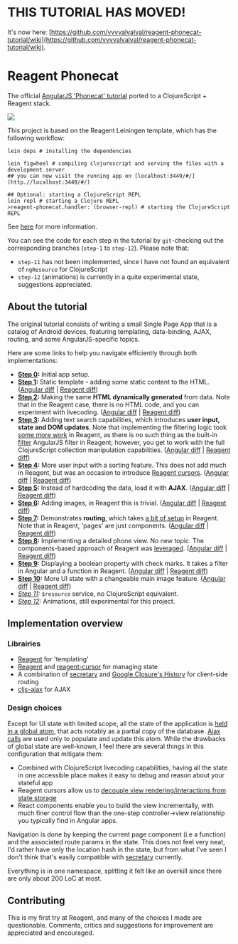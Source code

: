 # THIS TUTORIAL HAS MOVED!

It's now here: [https://github.com/vvvvalvalval/reagent-phonecat-tutorial/wiki](https://github.com/vvvvalvalval/reagent-phonecat-tutorial/wiki).

# Reagent Phonecat

The official [AngularJS 'Phonecat' tutorial](https://docs.angularjs.org/tutorial) ported to a ClojureScript + Reagent stack.

![](https://docs.angularjs.org/img/tutorial/catalog_screen.png)

This project is based on the Reagent Leiningen template, which has the following workflow:

```
lein deps # installing the dependencies

lein figwheel # compiling clojurescript and serving the files with a development server
## you can now visit the running app on [localhost:3449/#/](http.//localhost:3449/#/)

## Optional: starting a ClojureScript REPL
lein repl # starting a Clojure REPL
>reagent-phonecat.handler: (browser-repl) # starting the ClojureScript REPL
```
See [here](https://github.com/reagent-project/reagent-template) for more information.

You can see the code for each step in the tutorial by `git`-checking out the corresponding branches (`step-1` to `step-12`). Please note that:
* `step-11` has not been implemented, since I have not found an equivalent of `ngResource` for ClojureScript
* `step-12` (animations) is currently in a quite experimental state, suggestions appreciated.

## About the tutorial

The original tutorial consists of writing a small Single Page App that is a catalog of Android devices, featuring templating, data-binding, AJAX, routing, and some AngularJS-specific topics.

Here are some links to help you navigate efficiently through both implementations:
* **[Step 0](https://docs.angularjs.org/tutorial/step_00):** Initial app setup.
* **[Step 1](https://docs.angularjs.org/tutorial/step_01):** Static template - adding some static content to the HTML. ([Angular diff](https://github.com/angular/angular-phonecat/compare/step-0...step-1) | [Reagent diff](https://github.com/vvvvalvalval/reagent-phonecat/compare/step-0...step-1))
* **[Step 2](https://docs.angularjs.org/tutorial/step_02):** Making the same **HTML dynamically generated** from data. Note that in the Reagent case, there is no HTML code, and you can experiment with livecoding. ([Angular diff](https://github.com/angular/angular-phonecat/compare/step-1...step-2) | [Reagent diff](https://github.com/vvvvalvalval/reagent-phonecat/compare/step-1...step-2))
* **[Step 3](https://docs.angularjs.org/tutorial/step_03):** Adding text search capabilities, which introduces **user input, state and DOM updates**. Note that implementing the filtering logic took [some more work](https://github.com/vvvvalvalval/reagent-phonecat/compare/step-2...step-3#diff-2ea0213ccd74241f436b038b8f1ad421R10) in Reagent, as there is no such thing as the built-in [filter](https://docs.angularjs.org/api/ng/filter/filter) AngularJS filter in Reagent; however, you get to work with the full ClojureScript collection manipulation capabilities. ([Angular diff](https://github.com/angular/angular-phonecat/compare/step-2...step-3) | [Reagent diff](https://github.com/vvvvalvalval/reagent-phonecat/compare/step-2...step-3))
* **[Step 4](https://docs.angularjs.org/tutorial/step_04):** More user input with a sorting feature. This does not add much in Reagent, but was an occasion to introduce [Reagent cursors](https://github.com/reagent-project/reagent-cursor). ([Angular diff](https://github.com/angular/angular-phonecat/compare/step-3...step-4) | [Reagent diff](https://github.com/vvvvalvalval/reagent-phonecat/compare/step-3...step-4))
* **[Step 5](https://docs.angularjs.org/tutorial/step_05):** Instead of hardcoding the data, load it with **AJAX**. ([Angular diff](https://github.com/angular/angular-phonecat/compare/step-4...step-5) | [Reagent diff](https://github.com/vvvvalvalval/reagent-phonecat/compare/step-4...step-5))
* **[Step 6](https://docs.angularjs.org/tutorial/step_06):** Adding images, in Reagent this is trivial.  ([Angular diff](https://github.com/angular/angular-phonecat/compare/step-5...step-6) | [Reagent diff](https://github.com/vvvvalvalval/reagent-phonecat/compare/step-5...step-6))
* **[Step 7](https://docs.angularjs.org/tutorial/step_07):** Demonstrates **routing**, which takes [a bit of setup](https://github.com/vvvvalvalval/reagent-phonecat/compare/step-6...step-7#diff-2ea0213ccd74241f436b038b8f1ad421R111) in Reagent. Note that in Reagent, 'pages' are just components.  ([Angular diff](https://github.com/angular/angular-phonecat/compare/step-6...step-7) | [Reagent diff](https://github.com/vvvvalvalval/reagent-phonecat/compare/step-6...step-7))
* **[Step 8](https://docs.angularjs.org/tutorial/step_08):** Implementing a detailed phone view. No new topic. The components-based approach of Reagent was [leveraged](https://github.com/vvvvalvalval/reagent-phonecat/compare/step-7...step-8#diff-2ea0213ccd74241f436b038b8f1ad421R138). ([Angular diff](https://github.com/angular/angular-phonecat/compare/step7...step-8) | [Reagent diff](https://github.com/vvvvalvalval/reagent-phonecat/compare/step-7...step-8#diff-2ea0213ccd74241f436b038b8f1ad421R27))
* **[Step 9](https://docs.angularjs.org/tutorial/step_09):** Displaying a boolean property with check marks. It takes a filter in Angular and a function in Reagent.  ([Angular diff](https://github.com/angular/angular-phonecat/compare/step-8...step-9) | [Reagent diff](https://github.com/vvvvalvalval/reagent-phonecat/compare/step-8...step-9))
* **[Step 10](https://docs.angularjs.org/tutorial/step_10):** More UI state with a changeable main image feature.  ([Angular diff](https://github.com/angular/angular-phonecat/compare/step-9...step-10) | [Reagent diff](https://github.com/vvvvalvalval/reagent-phonecat/compare/step-9...step-10))
* _[Step 11](https://docs.angularjs.org/tutorial/step_11):_ `$resource` service, no ClojureScript equivalent.
* _[Step 12](https://docs.angularjs.org/tutorial/step_12):_ Animations, still experimental for this project.

## Implementation overview

### Librairies

* [Reagent](http://holmsand.github.io/reagent/) for 'templating'
* [Reagent](http://holmsand.github.io/reagent/) and [reagent-cursor](https://github.com/reagent-project/reagent-cursor) for managing state
* A combination of [secretary](https://github.com/gf3/secretary) and [Google Closure's History](http://docs.closure-library.googlecode.com/git/class_goog_History.html) for client-side routing
* [cljs-ajax](https://github.com/JulianBirch/cljs-ajax) for AJAX

### Design choices

Except for UI state with limited scope, all the state of the application is [held in a global atom](https://github.com/vvvvalvalval/reagent-phonecat/blob/f66e515a0e33123999a4585cd8afefd694f1cc49/src/cljs/reagent_phonecat/core.cljs#L27), that acts notably as a partial copy of the database. [Ajax calls](https://github.com/vvvvalvalval/reagent-phonecat/blob/f66e515a0e33123999a4585cd8afefd694f1cc49/src/cljs/reagent_phonecat/core.cljs#L38) are used only to populate and update this atom. While the drawbacks of global state are well-known, I feel there are several things in this configuration that mitigate them:
* Combined with ClojureScript livecoding capabilities, having all the state in one accessible place makes it easy to debug and reason about your stateful app
* Reagent cursors allow us to [decouple view rendering/interactions from state storage](https://github.com/vvvvalvalval/reagent-phonecat/blob/f66e515a0e33123999a4585cd8afefd694f1cc49/src/cljs/reagent_phonecat/core.cljs#L55)
* React components enable you to build the view incrementally, with much finer control flow than the one-step controller->view relationship you typically find in Angular apps.

Navigation is done by keeping the current page component (i.e a function) and the associated route params in the state. This does not feel very neat, I'd rather have only the location hash in the state, but from what I've seen I don't think that's easily compatible with [secretary](https://github.com/gf3/secretary) currently.

Everything is in one namespace, splitting it felt like an overkill since there are only about 200 LoC at most.

## Contributing

This is my first try at Reagent, and many of the choices I made are questionable. Comments, critics and suggestions for improvement are appreciated and encouraged.
